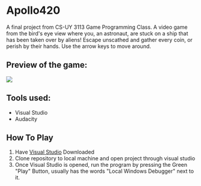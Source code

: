 # Apollo420
A final project from CS-UY 3113 Game Programming Class. A video game from the bird's eye view where you, an astronaut, are stuck on a ship that has been taken over by aliens! Escape unscathed and gather every coin, or perish by their hands. Use the arrow keys to move around.


## Preview of the game:

![](Apollo420-2.gif)


## Tools used:

- Visual Studio
- Audacity

## How To Play

1. Have [Visual Studio](https://visualstudio.microsoft.com/) Downloaded
2. Clone repository to local machine and open project through visual studio
3. Once Visual Studio is opened, run the program by pressing the Green "Play" Button, usually has the words "Local Windows Debugger" next to it.
